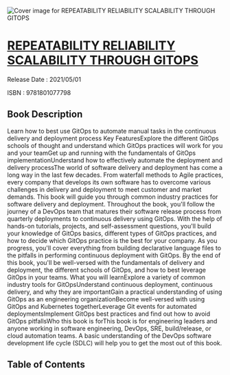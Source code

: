 ![Cover image for REPEATABILITY RELIABILITY SCALABILITY THROUGH GITOPS](https://imgdetail.ebookreading.net/cover/cover/202109/EB9781801077798.jpg)

[REPEATABILITY RELIABILITY SCALABILITY THROUGH GITOPS](https://ebookreading.net/view/book/REPEATABILITY+RELIABILITY+SCALABILITY+THROUGH+GITOPS-EB9781801077798_1.html "REPEATABILITY RELIABILITY SCALABILITY THROUGH GITOPS")
====================================================================================================================

Release Date : 2021/05/01

ISBN : 9781801077798

Book Description
-----------------

Learn how to best use GitOps to automate manual tasks in the continuous delivery and deployment process
Key FeaturesExplore the different GitOps schools of thought and understand which GitOps practices will work for you and your teamGet up and running with the fundamentals of GitOps implementationUnderstand how to effectively automate the deployment and delivery processThe world of software delivery and deployment has come a long way in the last few decades. From waterfall methods to Agile practices, every company that develops its own software has to overcome various challenges in delivery and deployment to meet customer and market demands. This book will guide you through common industry practices for software delivery and deployment.
Throughout the book, you'll follow the journey of a DevOps team that matures their software release process from quarterly deployments to continuous delivery using GitOps. With the help of hands-on tutorials, projects, and self-assessment questions, you'll build your knowledge of GitOps basics, different types of GitOps practices, and how to decide which GitOps practice is the best for your company. As you progress, you'll cover everything from building declarative language files to the pitfalls in performing continuous deployment with GitOps.
By the end of this book, you'll be well-versed with the fundamentals of delivery and deployment, the different schools of GitOps, and how to best leverage GitOps in your teams.
What you will learnExplore a variety of common industry tools for GitOpsUnderstand continuous deployment, continuous delivery, and why they are importantGain a practical understanding of using GitOps as an engineering organizationBecome well-versed with using GitOps and Kubernetes togetherLeverage Git events for automated deploymentsImplement GitOps best practices and find out how to avoid GitOps pitfallsWho this book is forThis book is for engineering leaders and anyone working in software engineering, DevOps, SRE, build/release, or cloud automation teams. A basic understanding of the DevOps software development life cycle (SDLC) will help you to get the most out of this book.


Table of Contents
-----------------

